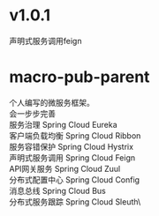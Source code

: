 # v1.0.1
声明式服务调用feign
# macro-pub-parent
个人编写的微服务框架。\
会一步步完善 \
服务治理 Spring Cloud Eureka\
客户端负载均衡 Spring Cloud Ribbon\
服务容错保护 Spring Cloud Hystrix\
声明式服务调用 Spring Cloud Feign\
API网关服务 Spring Cloud Zuul\
分布式配置中心 Spring Cloud Config\
消息总线 Spring Cloud Bus\
分布式服务跟踪 Spring Cloud Sleuth\
